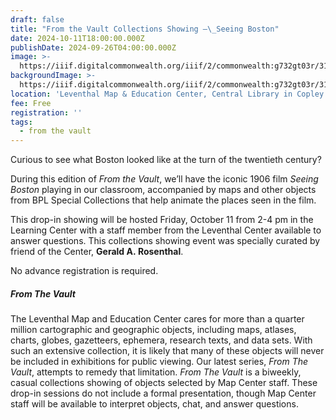 ```yaml
---
draft: false
title: "From the Vault Collections Showing —\_Seeing Boston"
date: 2024-10-11T18:00:00.000Z
publishDate: 2024-09-26T04:00:00.000Z
image: >-
  https://iiif.digitalcommonwealth.org/iiif/2/commonwealth:g732gt03r/31,2531,6234,1817/,1200/0/default.jpg
backgroundImage: >-
  https://iiif.digitalcommonwealth.org/iiif/2/commonwealth:g732gt03r/31,2531,6234,1817/,1200/0/default.jpg
location: 'Leventhal Map & Education Center, Central Library in Copley Square'
fee: Free
registration: ''
tags:
  - from the vault
---
```


Curious to see what Boston looked like at the turn of the twentieth century?

During this edition of *From the Vault*, we’ll have the iconic 1906 film *Seeing Boston* playing in our classroom, accompanied by maps and other objects from BPL Special Collections that help animate the places seen in the film.

This drop-in showing will be hosted Friday, October 11 from 2-4 pm in the Learning Center with a staff member from the Leventhal Center available to answer questions. This collections showing event was specially curated by friend of the Center, **Gerald A. Rosenthal**.

No advance registration is required.

##### ***From The Vault***

The Leventhal Map and Education Center cares for more than a quarter million cartographic and geographic objects, including maps, atlases, charts, globes, gazetteers, ephemera, research texts, and data sets. With such an extensive collection, it is likely that many of these objects will never be included in exhibitions for public viewing. Our latest series, *From The Vault*, attempts to remedy that limitation. *From The Vault* is a biweekly, casual collections showing of objects selected by Map Center staff. These drop-in sessions do not include a formal presentation, though Map Center staff will be available to interpret objects, chat, and answer questions.
